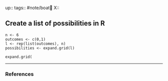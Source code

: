 up::
tags:: #note/boat🚤 
X:: 

## Create a list of possibilities in R

```
n <- 6
outcomes <- c(0,1)
l <- rep(list(outcomes), n)
possibilities <- expand.grid(l)
```
`expand.grid(`

---
### References

